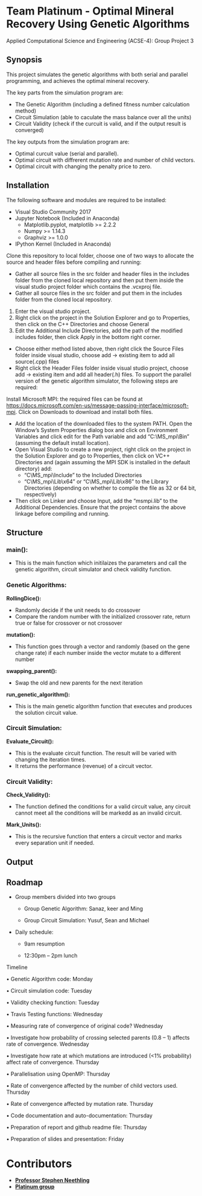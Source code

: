 # Team Platinum - Optimal Mineral Recovery Using Genetic Algorithms
Applied Computational Science and Engineering (ACSE-4): Group Project 3

## **Synopsis**
This project simulates the genetic algorithms with both serial and parallel programming, and achieves the optimal mineral recovery.

The key parts from the simulation program are:

- The Genetic Algorithm (including a defined fitness number calculation method)
- Circuit Simulation (able to caculate the mass balance over all the units)
- Circuit Validity (check if the curcuit is valid, and if the output result is converged)


The key outputs from the simulation program are:

- Optimal curcuit value (serial and parallel).
- Optimal circuit with diffrerent mutation rate and number of child vectors.
- Optimal circuit with changing the penalty price to zero.


## **Installation**

The following software and modules are required to be installed:
- Visual Studio Community 2017
-	Jupyter Notebook (Included in Anaconda)
    - Matplotlib.pyplot, matplotlib >= 2.2.2
    -	Numpy >= 1.14.3
    -	Graphviz >= 1.0.0
-	IPython Kernel (Included in Anaconda)

Clone this repository to local folder, choose one of two ways to allocate the source and header files before compiling and running:
- Gather all source files in the src folder and header files in the includes folder from the cloned local repository and then put them inside the visual studio project folder which contains the .vcxproj file.
- Gather all source files in the src folder and put them in the includes folder from the cloned local repository. 
1.	Enter the visual studio project.
2.	Right click on the project in the Solution Explorer and go to Properties, then click on the C++ Directories and choose General
3.	Edit the Additional Include Directories, add the path of the modified includes folder, then click Apply in the bottom right corner.
- Choose either method listed above, then right click the Source Files folder inside visual studio, choose add -> existing item to add all source(.cpp) files 
- Right click the Header Files folder inside visual studio project, choose add -> existing item and add all header(.h) files.
To support the parallel version of the genetic algorithm simulator, the following steps are required:

Install Microsoft MPI: the required files can be found at https://docs.microsoft.com/en-us/message-passing-interface/microsoft-mpi. Click on Downloads to download and install both files.
-	Add the location of the downloaded files to the system PATH. Open the Window’s System Properties dialog box and click on Environment Variables and click edit for the Path variable and add “C:\MS_mpi\Bin” (assuming the default install location).
-	Open Visual Studio to create a new project, right click on the project in the Solution Explorer and go to Properties, then click on VC++ Directories and (again assuming the MPI SDK is installed in the default directory) add:
    -	“C\MS_mpi\Include” to the Included Directories
    -	“C\MS_mpi\Lib\x64” or “C\MS_mpi\Lib\x86” to the Library Directories (depending on whether to compile the file as 32 or 64 bit, respectively)
-	Then click on Linker and choose Input, add the “msmpi.lib” to the Additional Dependencies.
Ensure that the project contains the above linkage before compiling and running.


## **Structure**

### **main():**

- This is the main function which initilaizes the parameters and call the genetic algorithm, circuit simulator and check validity function.

### **Genetic Algorithms:**

**RollingDice():**

- Randomly decide if the unit needs to do crossover
- Compare the random number with the initialized crossover rate, return true or false for crossover or not crossover

**mutation():**

- This function goes through a vector and randomly (based on the gene change rate) if each number inside the vector mutate to a different number

**swapping_parent():**

- Swap the old and new parents for the next iteration

**run_genetic_algorithm():**

- This is the main genetic algorithm function that executes and produces the solution circuit value.

### **Circuit Simulation:**

**Evaluate_Circuit():**

- This is the evaluate circuit function. The result will be varied with changing the iteration times.
- It returns the performance (revenue) of a circuit vector.

### **Circuit Validity:**

**Check_Validity():**

- The function defined the conditions for a valid circuit value, any circuit cannot meet all the conditions will be markedd as an invalid circuit.

**Mark_Units():**

- This is the recursive function that enters a circuit vector and marks every separation unit if needed.

## **Output**

## **Roadmap**

-	Group members divided into two groups 

    -	Group Genetic Algorithm: Sanaz, keer and Ming

    -	Group Circuit Simulation: Yusuf, Sean and Michael


-	Daily schedule:

    -	9am resumption

    -	12:30pm – 2pm lunch


Timeline

•	Genetic Algorithm code: Monday 

•	Circuit simulation code: Tuesday 

•	Validity checking function: Tuesday

•	Travis Testing functions: Wednesday

•	Measuring rate of convergence of original code? Wednesday

•	Investigate how probability of crossing selected parents (0.8 – 1) affects rate of convergence. Wednesday

•	Investigate how rate at which mutations are introduced (<1% probability) affect rate of convergence. Thursday

•	Parallelisation using OpenMP: Thursday

•	Rate of convergence affected by the number of child vectors used. Thursday

•	Rate of convergence affected by mutation rate. Thursday

•	Code documentation and auto-documentation: Thursday

•	Preparation of report and github readme file: Thursday

•	Preparation of slides and presentation: Friday

  # Contributors

  - [**Professor Stephen Neethling**](https://www.imperial.ac.uk/people/s.neethling)
  - [**Platinum group**](https://github.com/msc-acse/acse-4-project-3-platinum)
